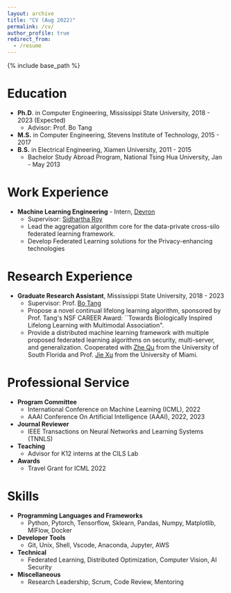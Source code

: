 ```yaml
---
layout: archive
title: "CV (Aug 2022)"
permalink: /cv/
author_profile: true
redirect_from:
  - /resume
---
```


{% include base_path %}

Education
======
* **Ph.D**. in Computer Engineering, Mississippi State University, 2018 - 2023 (Expected)
  * Advisor: Prof. Bo Tang
* **M.S.** in Computer Engineering, Stevens Institute of Technology, 2015 - 2017
* **B.S.** in Electrical Engineering, Xiamen University, 2011 - 2015
  * Bachelor Study Abroad Program, National Tsing Hua University, Jan - May 2013

Work Experience
======
* **Machine Learning Engineering** - Intern, [Devron](https://devron.ai/) 
  * Supervisor: [Sidhartha Roy](https://www.sidhartharoy.com/)
  * Lead the aggregation algorithm core for the data-private cross-silo federated learning framework.
  * Develop Federated Learning solutions for the Privacy-enhancing technologies

Research Experience
======
* **Graduate Research Assistant**, Mississippi State University, 2018 - 2023
  * Supervisor: Prof. [Bo Tang](https://my.ece.msstate.edu/faculty/tang/) 
  * Propose a novel continual lifelong learning algorithm, sponsored by Prof. Tang's NSF CAREER Award: ``Towards Biologically Inspired Lifelong Learning with Multimodal Association".
  * Provide a distributed machine learning framework with multiple proposed federated learning algorithms on security, multi-server, and generalization. Cooperated with [Zhe Qu](https://zhequ1992.github.io) from the University of South Florida and Prof. [Jie Xu](https://people.miami.edu/profile/jiexu@miami.edu) from the University of Miami.

Professional Service
======
* **Program Committee**
  * International Conference on Machine Learning (ICML), 2022
  * AAAI Conference On Artificial Intelligence (AAAI), 2022, 2023
* **Journal Reviewer**
  * IEEE Transactions on Neural Networks and Learning Systems (TNNLS)
* **Teaching**
  * Advisor for K12 interns at the CILS Lab
* **Awards**
  * Travel Grant for ICML 2022

Skills
======
* **Programming Languages and Frameworks**
  * Python, Pytorch, Tensorflow, Sklearn, Pandas, Numpy, Matplotlib, MlFlow, Docker
* **Developer Tools**
  * Git, Unix, Shell, Vscode, Anaconda, Jupyter, AWS
* **Technical**
  * Federated Learning, Distributed Optimization, Computer Vision, AI Security
* **Miscellaneous**
  * Research Leadership, Scrum, Code Review, Mentoring